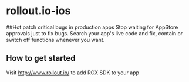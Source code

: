 rollout.io-ios
==============

##Hot patch critical bugs in production apps
Stop waiting for AppStore approvals just to fix bugs. Search your app's live code and fix, contain or switch off functions whenever you want.

## How to get started
Visit http://www.rollout.io/ to add ROX SDK to your app
